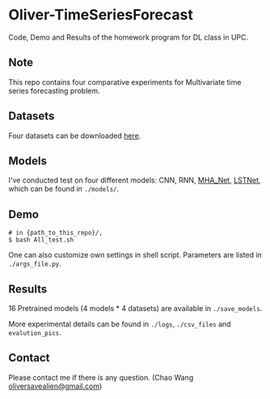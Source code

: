 # Oliver-TimeSeriesForecast
Code, Demo and Results of the homework program for DL class in UPC.

## Note
This repo contains four comparative experiments for Multivariate time series forecasting problem.

## Datasets
Four datasets can be downloaded [here](https://github.com/laiguokun/multivariate-time-series-data).

## Models
I've conducted test on four different models: CNN, RNN, [MHA_Net](https://arxiv.org/abs/1706.03762), [LSTNet](https://arxiv.org/abs/1703.07015), which can be found in `./models/`.

## Demo
```
# in {path_to_this_repo}/,
$ bash All_test.sh
```
One can also customize own settings in shell script. Parameters are listed in `./args_file.py`.
## Results

16 Pretrained models (4 models * 4 datasets) are available in `./save_models`. 

More experimental details can be found in `./logs`, `./csv_files` and `evalution_pics`.
## Contact
Please contact me if there is any question. (Chao Wang oliversavealien@gmail.com)
